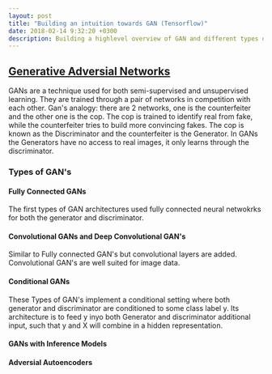 ```yaml
---
layout: post
title: "Building an intuition towards GAN (Tensorflow)"
date: 2018-02-14 9:32:20 +0300
description: Building a highlevel overview of GAN and different types of GAN's
---
```


## [Generative Adversial Networks](https://arxiv.org/pdf/1710.07035.pdf)


GANs are a technique used for both semi-supervised and unsupervised learning. They are trained through a pair of networks in competition with each other. Gan's analogy: there are 2 networks, one is the counterfeiter and the other one is the cop. The cop is trained to identify real from fake, while the counterfeiter tries to build more convincing fakes. The cop is known as the Discriminator and the counterfeiter is the Generator. In GANs the Generators have no access to real images, it only learns through the discriminator.

### Types of GAN's

#### Fully Connected GANs

The first types of GAN architectures used fully connected neural netwokrks for both the generator and discriminator.

#### Convolutional GANs and Deep Convolutional GAN's

Similar to Fully connected GAN's but convolutional layers are added. Convolutional GAN's are well suited for image data.

#### Conditional GANs

These Types of GAN's implement a conditional setting where both generator and discriminator are conditioned to some class label y. Its architecture is to feed y inyo both Generator and discriminator additional input, such that y and X will combine in a hidden representation.

#### GANs with Inference Models


#### Adversial Autoencoders
